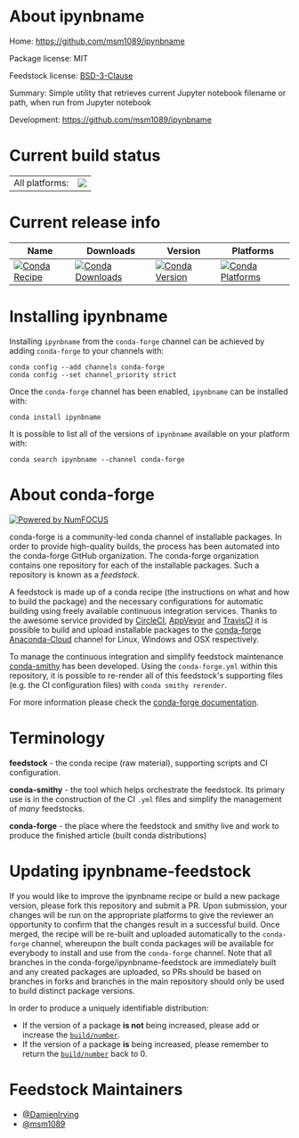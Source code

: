 About ipynbname
===============

Home: https://github.com/msm1089/ipynbname

Package license: MIT

Feedstock license: [BSD-3-Clause](https://github.com/conda-forge/ipynbname-feedstock/blob/master/LICENSE.txt)

Summary: Simple utility that retrieves current Jupyter notebook filename or path, when run from Jupyter notebook

Development: https://github.com/msm1089/ipynbname

Current build status
====================


<table><tr><td>All platforms:</td>
    <td>
      <a href="https://dev.azure.com/conda-forge/feedstock-builds/_build/latest?definitionId=12438&branchName=master">
        <img src="https://dev.azure.com/conda-forge/feedstock-builds/_apis/build/status/ipynbname-feedstock?branchName=master">
      </a>
    </td>
  </tr>
</table>

Current release info
====================

| Name | Downloads | Version | Platforms |
| --- | --- | --- | --- |
| [![Conda Recipe](https://img.shields.io/badge/recipe-ipynbname-green.svg)](https://anaconda.org/conda-forge/ipynbname) | [![Conda Downloads](https://img.shields.io/conda/dn/conda-forge/ipynbname.svg)](https://anaconda.org/conda-forge/ipynbname) | [![Conda Version](https://img.shields.io/conda/vn/conda-forge/ipynbname.svg)](https://anaconda.org/conda-forge/ipynbname) | [![Conda Platforms](https://img.shields.io/conda/pn/conda-forge/ipynbname.svg)](https://anaconda.org/conda-forge/ipynbname) |

Installing ipynbname
====================

Installing `ipynbname` from the `conda-forge` channel can be achieved by adding `conda-forge` to your channels with:

```
conda config --add channels conda-forge
conda config --set channel_priority strict
```

Once the `conda-forge` channel has been enabled, `ipynbname` can be installed with:

```
conda install ipynbname
```

It is possible to list all of the versions of `ipynbname` available on your platform with:

```
conda search ipynbname --channel conda-forge
```


About conda-forge
=================

[![Powered by NumFOCUS](https://img.shields.io/badge/powered%20by-NumFOCUS-orange.svg?style=flat&colorA=E1523D&colorB=007D8A)](http://numfocus.org)

conda-forge is a community-led conda channel of installable packages.
In order to provide high-quality builds, the process has been automated into the
conda-forge GitHub organization. The conda-forge organization contains one repository
for each of the installable packages. Such a repository is known as a *feedstock*.

A feedstock is made up of a conda recipe (the instructions on what and how to build
the package) and the necessary configurations for automatic building using freely
available continuous integration services. Thanks to the awesome service provided by
[CircleCI](https://circleci.com/), [AppVeyor](https://www.appveyor.com/)
and [TravisCI](https://travis-ci.com/) it is possible to build and upload installable
packages to the [conda-forge](https://anaconda.org/conda-forge)
[Anaconda-Cloud](https://anaconda.org/) channel for Linux, Windows and OSX respectively.

To manage the continuous integration and simplify feedstock maintenance
[conda-smithy](https://github.com/conda-forge/conda-smithy) has been developed.
Using the ``conda-forge.yml`` within this repository, it is possible to re-render all of
this feedstock's supporting files (e.g. the CI configuration files) with ``conda smithy rerender``.

For more information please check the [conda-forge documentation](https://conda-forge.org/docs/).

Terminology
===========

**feedstock** - the conda recipe (raw material), supporting scripts and CI configuration.

**conda-smithy** - the tool which helps orchestrate the feedstock.
                   Its primary use is in the construction of the CI ``.yml`` files
                   and simplify the management of *many* feedstocks.

**conda-forge** - the place where the feedstock and smithy live and work to
                  produce the finished article (built conda distributions)


Updating ipynbname-feedstock
============================

If you would like to improve the ipynbname recipe or build a new
package version, please fork this repository and submit a PR. Upon submission,
your changes will be run on the appropriate platforms to give the reviewer an
opportunity to confirm that the changes result in a successful build. Once
merged, the recipe will be re-built and uploaded automatically to the
`conda-forge` channel, whereupon the built conda packages will be available for
everybody to install and use from the `conda-forge` channel.
Note that all branches in the conda-forge/ipynbname-feedstock are
immediately built and any created packages are uploaded, so PRs should be based
on branches in forks and branches in the main repository should only be used to
build distinct package versions.

In order to produce a uniquely identifiable distribution:
 * If the version of a package **is not** being increased, please add or increase
   the [``build/number``](https://docs.conda.io/projects/conda-build/en/latest/resources/define-metadata.html#build-number-and-string).
 * If the version of a package **is** being increased, please remember to return
   the [``build/number``](https://docs.conda.io/projects/conda-build/en/latest/resources/define-metadata.html#build-number-and-string)
   back to 0.

Feedstock Maintainers
=====================

* [@DamienIrving](https://github.com/DamienIrving/)
* [@msm1089](https://github.com/msm1089/)


